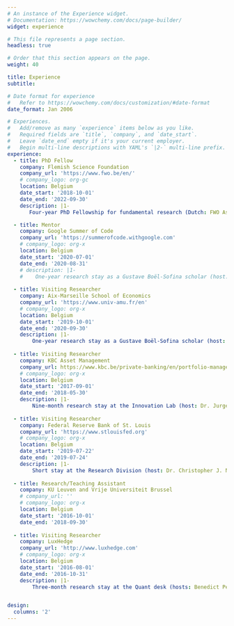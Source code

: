 ```yaml
---
# An instance of the Experience widget.
# Documentation: https://wowchemy.com/docs/page-builder/
widget: experience

# This file represents a page section.
headless: true

# Order that this section appears on the page.
weight: 40

title: Experience
subtitle:

# Date format for experience
#   Refer to https://wowchemy.com/docs/customization/#date-format
date_format: Jan 2006

# Experiences.
#   Add/remove as many `experience` items below as you like.
#   Required fields are `title`, `company`, and `date_start`.
#   Leave `date_end` empty if it's your current employer.
#   Begin multi-line descriptions with YAML's `|2-` multi-line prefix.
experience:
  - title: PhD Fellow 
    company: Flemish Science Foundation
    company_url: 'https://www.fwo.be/en/'
    # company_logo: org-gc
    location: Belgium
    date_start: '2018-10-01'
    date_end: '2022-09-30'
    description: |1-
       Four-year PhD Fellowship for fundamental research (Dutch: FWO Aspirant)

  - title: Mentor
    company: Google Summer of Code
    company_url: 'https://summerofcode.withgoogle.com'
    # company_logo: org-x
    location: Belgium
    date_start: '2020-07-01'
    date_end: '2020-08-31'
    # description: |1-
    #    One-year research stay as a Gustave Boël-Sofina scholar (host: Prof. Sebastien Laurent)
  
  - title: Visiting Researcher
    company: Aix-Marseille School of Economics
    company_url: 'https://www.univ-amu.fr/en'
    # company_logo: org-x
    location: Belgium
    date_start: '2019-10-01'
    date_end: '2020-09-30'
    description: |1-
        One-year research stay as a Gustave Boël-Sofina scholar (host: Prof. Sebastien Laurent)
        
  - title: Visiting Researcher
    company: KBC Asset Management
    company_url: https://www.kbc.be/private-banking/en/portfolio-management.html?zone=topnav'
    # company_logo: org-x
    location: Belgium
    date_start: '2017-09-01'
    date_end: '2018-05-30'
    description: |1- 
        Nine-month research stay at the Innovation Lab (host: Dr. Jurgen Vandenbroucke)
        
  - title: Visiting Researcher
    company: Federal Reserve Bank of St. Louis
    company_url: 'https://www.stlouisfed.org'
    # company_logo: org-x
    location: Belgium
    date_start: '2019-07-22'
    date_end: '2019-07-24'
    description: |1- 
        Short stay at the Research Division (host: Dr. Christopher J. Neely)
        
  - title: Research/Teaching Assistant
    company: KU Leuven and Vrije Universiteit Brussel
    # company_url: ''
    # company_logo: org-x
    location: Belgium
    date_start: '2016-10-01'
    date_end: '2018-09-30'
    
  - title: Visiting Researcher
    company: LuxHedge
    company_url: 'http://www.luxhedge.com'
    # company_logo: org-x
    location: Belgium
    date_start: '2016-08-01'
    date_end: '2016-10-31'
    description: |1- 
        Three-month research stay at the Quant desk (hosts: Benedict Peeters and Christophe Pecoraro)


design:
  columns: '2'
---
```


